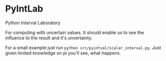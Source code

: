 # PyIntLab

Python Interval Laboratory

For computing with uncertain values.
It should enable us to see the influence to the result and it's unvertainty.

For a small example just run `python src/pyintval/scalar_interval.py`.
Just given limited knowledge on pi you'll see, what happens.
